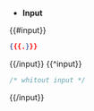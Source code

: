 -   **Input**

{{#input}}

```json
{{{.}}}
```

{{/input}}
{{^input}}

```js
/* whitout input */
```

{{/input}}
